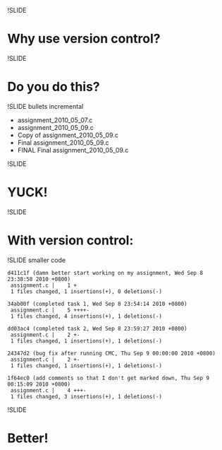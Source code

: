 !SLIDE

# Why use version control? #

!SLIDE

# Do you do this? #

!SLIDE bullets incremental

* assignment_2010_05_07.c
* assignment_2010_05_09.c
* Copy of assignment_2010_05_09.c
* Final assignment_2010_05_09.c
* FINAL Final assignment_2010_05_09.c

!SLIDE

# YUCK! #

!SLIDE

# With version control: #

!SLIDE smaller code

	d411c1f (damn better start working on my assignment, Wed Sep 8 23:38:58 2010 +0800)
	 assignment.c |    1 +
	 1 files changed, 1 insertions(+), 0 deletions(-)

	34ab00f (completed task 1, Wed Sep 8 23:54:14 2010 +0800)
	 assignment.c |    5 ++++-
	 1 files changed, 4 insertions(+), 1 deletions(-)

	dd03ac4 (completed task 2, Wed Sep 8 23:59:27 2010 +0800)
	 assignment.c |    2 +-
	 1 files changed, 1 insertions(+), 1 deletions(-)

	24347d2 (bug fix after running CMC, Thu Sep 9 00:00:00 2010 +0800)
	 assignment.c |    2 +-
	 1 files changed, 1 insertions(+), 1 deletions(-)

	1f64ec0 (add comments so that I don't get marked down, Thu Sep 9 00:15:09 2010 +0800)
	 assignment.c |    4 +++-
	 1 files changed, 3 insertions(+), 1 deletions(-)

!SLIDE

# Better! #
